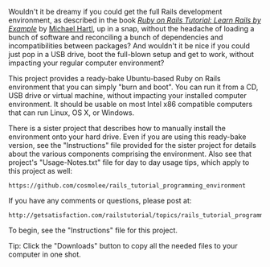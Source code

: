 Wouldn't it be dreamy if you could get the full Rails development environment, as described in the book [*Ruby on Rails Tutorial: Learn Rails by Example*](http://railstutorial.org/) by [Michael Hartl](http://michaelhartl.com/), up in a snap, without the headache of loading a bunch of software and reconciling a bunch of dependencies and incompatibilities between packages?  And wouldn't it be nice if you could just pop in a USB drive, boot the full-blown setup and get to work, without impacting your regular computer environment?  

This project provides a ready-bake Ubuntu-based Ruby on Rails environment that you can simply "burn and boot".  You can run it from a CD, USB drive or virtual machine, without impacting your installed computer environment.  It should be usable on most Intel x86 compatible computers that can run Linux, OS X, or Windows. 


There is a sister project that describes how to manually install the environment onto your hard drive.  Even if you are using this ready-bake version, see the "Instructions" file provided for the sister project for details about the various components comprising the environment.  Also see that project's "Usage-Notes.txt" file for day to day usage tips, which apply to this project as well: 

    https://github.com/cosmolee/rails_tutorial_programming_environment


If you have any comments or questions, please post at:

    http://getsatisfaction.com/railstutorial/topics/rails_tutorial_programming_environment_ready_bake_version_linux_win_or_mac


To begin, see the "Instructions" file for this project.

Tip: Click the "Downloads" button to copy all the needed files to your computer in one shot.

